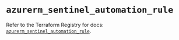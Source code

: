 # `azurerm_sentinel_automation_rule`

Refer to the Terraform Registry for docs: [`azurerm_sentinel_automation_rule`](https://registry.terraform.io/providers/hashicorp/azurerm/3.99.0/docs/resources/sentinel_automation_rule).
